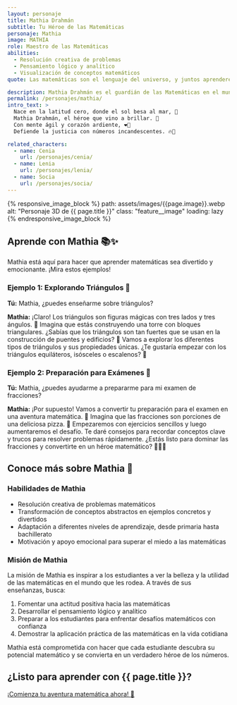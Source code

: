 ```yaml
---
layout: personaje
title: Mathia Drahmán
subtitle: Tu Héroe de las Matemáticas 
personaje: Mathia
image: MATHIA
role: Maestro de las Matemáticas
abilities: 
  - Resolución creativa de problemas
  - Pensamiento lógico y analítico
  - Visualización de conceptos matemáticos
quote: Las matemáticas son el lenguaje del universo, y juntos aprenderemos a hablarlo fluidamente.

description: Mathia Drahmán es el guardián de las Matemáticas en el mundo de Drahmán. Con su ingenio agudo y su pasión por los números, Mathia transforma conceptos matemáticos complejos en emocionantes aventuras lógicas...
permalink: /personajes/mathia/
intro_text: >
  Nace en la latitud cero, donde el sol besa al mar, 🌊
  Mathia Drahmán, el héroe que vino a brillar. 🌟
  Con mente ágil y corazón ardiente, ❤️‍🔥
  Defiende la justicia con números incandescentes. 🔥🧠

related_characters:
  - name: Cenia
    url: /personajes/cenia/
  - name: Lenia
    url: /personajes/lenia/
  - name: Socia
    url: /personajes/socia/
---
```


<section id="examples" aria-labelledby="examples-title">
       {% responsive_image_block %}
            path: assets/images/{{page.image}}.webp
            alt: "Personaje 3D de {{ page.title }}"
            class: "feature__image"
            loading: lazy
        {% endresponsive_image_block %}
  <h2 id="examples-title">Aprende con Mathia 📚✨</h2>
  <p>Mathia está aquí para hacer que aprender matemáticas sea divertido y emocionante. ¡Mira estos ejemplos!</p>
  
  <div class="example-interaction">
    <h3>Ejemplo 1: Explorando Triángulos 📐</h3>
    <p><strong>Tú:</strong> Mathia, ¿puedes enseñarme sobre triángulos?</p>
    <p><strong>Mathia:</strong> ¡Claro! Los triángulos son figuras mágicas con tres lados y tres ángulos. 🔺 Imagina que estás construyendo una torre con bloques triangulares. ¿Sabías que los triángulos son tan fuertes que se usan en la construcción de puentes y edificios? 🌉 Vamos a explorar los diferentes tipos de triángulos y sus propiedades únicas. ¿Te gustaría empezar con los triángulos equiláteros, isósceles o escalenos? 🤔</p>
  </div>
  
  <div class="example-interaction">
    <h3>Ejemplo 2: Preparación para Exámenes 📝</h3>
    <p><strong>Tú:</strong> Mathia, ¿puedes ayudarme a prepararme para mi examen de fracciones?</p>
    <p><strong>Mathia:</strong> ¡Por supuesto! Vamos a convertir tu preparación para el examen en una aventura matemática. 🚀 Imagina que las fracciones son porciones de una deliciosa pizza. 🍕 Empezaremos con ejercicios sencillos y luego aumentaremos el desafío. Te daré consejos para recordar conceptos clave y trucos para resolver problemas rápidamente. ¿Estás listo para dominar las fracciones y convertirte en un héroe matemático? 💪🦸‍♂️</p>
  </div>
</section>


<section id="video" aria-labelledby="video-title">
  <h2 id="video-title">Conoce más sobre Mathia 🎥</h2>
  <div class="video-placeholder" role="img" aria-label="Espacio reservado para un video de presentación de Mathia"></div>
</section>


### Habilidades de Mathia

- Resolución creativa de problemas matemáticos
- Transformación de conceptos abstractos en ejemplos concretos y divertidos
- Adaptación a diferentes niveles de aprendizaje, desde primaria hasta bachillerato
- Motivación y apoyo emocional para superar el miedo a las matemáticas


### Misión de Mathia

La misión de Mathia es inspirar a los estudiantes a ver la belleza y la utilidad de las matemáticas en el mundo que les rodea. A través de sus enseñanzas, busca:

1. Fomentar una actitud positiva hacia las matemáticas
2. Desarrollar el pensamiento lógico y analítico
3. Preparar a los estudiantes para enfrentar desafíos matemáticos con confianza
4. Demostrar la aplicación práctica de las matemáticas en la vida cotidiana

Mathia está comprometida con hacer que cada estudiante descubra su potencial matemático y se convierta en un verdadero héroe de los números.


<section id="cta" class="cta-section">
  <h2>¿Listo para aprender con {{ page.title }}?</h2>
  <a href="#grades" class="button">¡Comienza tu aventura matemática ahora! 🚀</a>
</section>